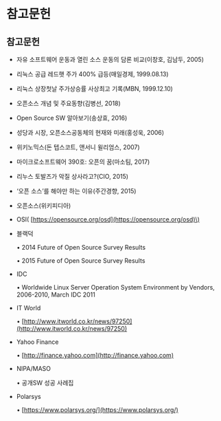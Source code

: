 # 참고문헌

## 참고문헌

* 자유 소프트웨어 운동과 열린 소스 운동의 담론 비교\(이창호, 김남두, 2005\)
* 리눅스 공급 레드햇 주가 400% 급등\(매일경제, 1999.08.13\)
* 리눅스 상장첫날 주가상승률 사상최고 기록\(MBN, 1999.12.10\)
* 오픈소스 개념 및 주요동향\(김병선, 2018\)
* Open Source SW 알아보기\(송상효, 2016\)
* 성당과 시장, 오픈소스공동체의 현재와 미래\(홍성욱, 2006\)
* 위키노믹스\(돈 텝스코트, 앤서니 윌리엄스, 2007\)
* 마이크로소프트웨어 390호: 오픈의 꿈\(마소팀, 2017\)
* 리누스 토발즈가 악질 상사라고?\(CIO, 2015\)
* ‘오픈 소스’를 해야만 하는 이유\(주간경향, 2015\)
* 오픈소스\(위키피디아\)
* OSI\( [https://opensource.org/osd](https://opensource.org/osd)\)
* 블랙덕

  • 2014 Future of Open Source Survey Results

  • 2015 Future of Open Source Survey Results

* IDC

  • Worldwide Linux Server Operation System Environment by Vendors, 2006-2010, March IDC 2011

* IT World

  • [http://www.itworld.co.kr/news/97250](http://www.itworld.co.kr/news/97250)

* Yahoo Finance

  • [http://finance.yahoo.com](http://finance.yahoo.com)

* NIPA/MASO

  • 공개SW 성공 사례집

* Polarsys

  • [https://www.polarsys.org/](https://www.polarsys.org/)

